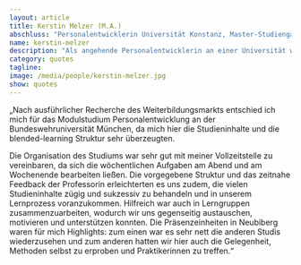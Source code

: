 ```yaml
---
layout: article
title: Kerstin Melzer (M.A.)
abschluss: "Personalentwicklerin Universität Konstanz, Master-Studiengang Personalentwicklung, Jahrgang 2014"
name: kerstin-melzer
description: "Als angehende Personalentwicklerin an einer Universität war ich auf der Suche nach einer ordentlichen Weiterbildung, die mich auf meine neuen Aufgaben gut vorbereitet und sich in meinen Arbeitsalltag integrieren lässt."
category: quotes
tagline: 
image: /media/people/kerstin-melzer.jpg
show: quotes
---
```



„Nach ausführlicher Recherche des Weiterbildungsmarkts entschied ich mich für das Modulstudium Personalentwicklung an der Bundeswehruniversität München, da mich hier die Studieninhalte und die blended-learning Struktur sehr überzeugten.

Die Organisation des Studiums war sehr gut mit meiner Vollzeitstelle zu vereinbaren, da sich die wöchentlichen Aufgaben am Abend und am Wochenende bearbeiten ließen. Die vorgegebene Struktur und das zeitnahe Feedback der Professorin erleichterten es uns zudem, die vielen Studieninhalte zügig und sukzessiv zu behandeln und in unserem Lernprozess voranzukommen. Hilfreich war auch in Lerngruppen zusammenzuarbeiten, wodurch wir uns gegenseitig austauschen, motivieren und unterstützen konnten. Die Präsenzeinheiten in Neubiberg waren für mich Highlights: zum einen war es sehr nett die anderen Studis wiederzusehen und zum anderen hatten wir hier auch die Gelegenheit, Methoden selbst zu erproben und Praktikerinnen zu treffen.“

